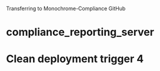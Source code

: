 Transferring to Monochrome-Compliance GitHub

# compliance_reporting_server

# Clean deployment trigger 4
